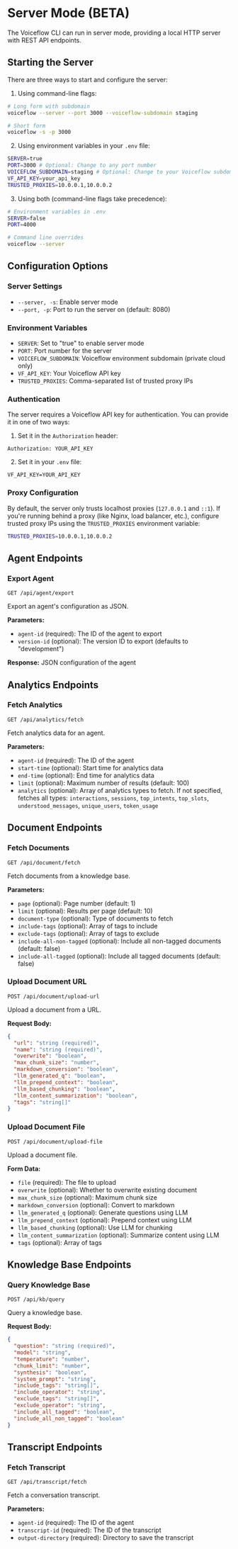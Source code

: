 # Server Mode (BETA)

The Voiceflow CLI can run in server mode, providing a local HTTP server with REST API endpoints.

## Starting the Server

There are three ways to start and configure the server:

1. Using command-line flags:
```bash
# Long form with subdomain
voiceflow --server --port 3000 --voiceflow-subdomain staging

# Short form
voiceflow -s -p 3000
```

2. Using environment variables in your `.env` file:
```bash
SERVER=true
PORT=3000 # Optional: Change to any port number
VOICEFLOW_SUBDOMAIN=staging # Optional: Change to your Voiceflow subdomain (private cloud only)
VF_API_KEY=your_api_key
TRUSTED_PROXIES=10.0.0.1,10.0.0.2
```

3. Using both (command-line flags take precedence):
```bash
# Environment variables in .env
SERVER=false
PORT=4000

# Command line overrides
voiceflow --server
```

## Configuration Options

### Server Settings
- `--server, -s`: Enable server mode
- `--port, -p`: Port to run the server on (default: 8080)

### Environment Variables
- `SERVER`: Set to "true" to enable server mode
- `PORT`: Port number for the server
- `VOICEFLOW_SUBDOMAIN`: Voiceflow environment subdomain (private cloud only)
- `VF_API_KEY`: Your Voiceflow API key
- `TRUSTED_PROXIES`: Comma-separated list of trusted proxy IPs

### Authentication
The server requires a Voiceflow API key for authentication. You can provide it in one of two ways:

1. Set it in the `Authorization` header:
```
Authorization: YOUR_API_KEY
```

2. Set it in your `.env` file:
```
VF_API_KEY=YOUR_API_KEY
```

### Proxy Configuration
By default, the server only trusts localhost proxies (`127.0.0.1` and `::1`). If you're running behind a proxy (like Nginx, load balancer, etc.), configure trusted proxy IPs using the `TRUSTED_PROXIES` environment variable:

```bash
TRUSTED_PROXIES=10.0.0.1,10.0.0.2
```

## Agent Endpoints

### Export Agent
`GET /api/agent/export`

Export an agent's configuration as JSON.

**Parameters:**

  - `agent-id` (required): The ID of the agent to export
  - `version-id` (optional): The version ID to export (defaults to "development")

**Response:** JSON configuration of the agent

## Analytics Endpoints

### Fetch Analytics
`GET /api/analytics/fetch`

Fetch analytics data for an agent.

**Parameters:**

- `agent-id` (required): The ID of the agent
- `start-time` (optional): Start time for analytics data
- `end-time` (optional): End time for analytics data
- `limit` (optional): Maximum number of results (default: 100)
- `analytics` (optional): Array of analytics types to fetch. If not specified, fetches all types:
    `interactions`, `sessions`, `top_intents`, `top_slots`, `understood_messages`, `unique_users`, `token_usage`

## Document Endpoints

### Fetch Documents
`GET /api/document/fetch`

Fetch documents from a knowledge base.

**Parameters:**

- `page` (optional): Page number (default: 1)
- `limit` (optional): Results per page (default: 10)
- `document-type` (optional): Type of documents to fetch
- `include-tags` (optional): Array of tags to include
- `exclude-tags` (optional): Array of tags to exclude
- `include-all-non-tagged` (optional): Include all non-tagged documents (default: false)
- `include-all-tagged` (optional): Include all tagged documents (default: false)

### Upload Document URL
`POST /api/document/upload-url`

Upload a document from a URL.

**Request Body:**
```json
{
  "url": "string (required)",
  "name": "string (required)",
  "overwrite": "boolean",
  "max_chunk_size": "number",
  "markdown_conversion": "boolean",
  "llm_generated_q": "boolean",
  "llm_prepend_context": "boolean",
  "llm_based_chunking": "boolean",
  "llm_content_summarization": "boolean",
  "tags": "string[]"
}
```

### Upload Document File
`POST /api/document/upload-file`

Upload a document file.

**Form Data:**

- `file` (required): The file to upload
- `overwrite` (optional): Whether to overwrite existing document
- `max_chunk_size` (optional): Maximum chunk size
- `markdown_conversion` (optional): Convert to markdown
- `llm_generated_q` (optional): Generate questions using LLM
- `llm_prepend_context` (optional): Prepend context using LLM
- `llm_based_chunking` (optional): Use LLM for chunking
- `llm_content_summarization` (optional): Summarize content using LLM
- `tags` (optional): Array of tags

## Knowledge Base Endpoints

### Query Knowledge Base
`POST /api/kb/query`

Query a knowledge base.

**Request Body:**
```json
{
  "question": "string (required)",
  "model": "string",
  "temperature": "number",
  "chunk_limit": "number",
  "synthesis": "boolean",
  "system_prompt": "string",
  "include_tags": "string[]",
  "include_operator": "string",
  "exclude_tags": "string[]",
  "exclude_operator": "string",
  "include_all_tagged": "boolean",
  "include_all_non_tagged": "boolean"
}
```

## Transcript Endpoints

### Fetch Transcript
`GET /api/transcript/fetch`

Fetch a conversation transcript.

**Parameters:**

- `agent-id` (required): The ID of the agent
- `transcript-id` (required): The ID of the transcript
- `output-directory` (required): Directory to save the transcript
